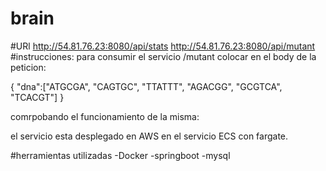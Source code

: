 # brain
#URl
http://54.81.76.23:8080/api/stats
http://54.81.76.23:8080/api/mutant
#instrucciones:
para consumir el servicio /mutant colocar en el body de la peticion:

{
    "dna":["ATGCGA", "CAGTGC", "TTATTT", "AGACGG", "GCGTCA", "TCACGT"]
}

comrpobando el funcionamiento de la misma:

el servicio esta desplegado en AWS en el servicio ECS con fargate.

#herramientas utilizadas
-Docker
-springboot
-mysql
